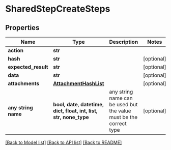 # SharedStepCreateSteps


## Properties
Name | Type | Description | Notes
------------ | ------------- | ------------- | -------------
**action** | **str** |  | 
**hash** | **str** |  | [optional] 
**expected_result** | **str** |  | [optional] 
**data** | **str** |  | [optional] 
**attachments** | [**AttachmentHashList**](AttachmentHashList.md) |  | [optional] 
**any string name** | **bool, date, datetime, dict, float, int, list, str, none_type** | any string name can be used but the value must be the correct type | [optional]

[[Back to Model list]](../README.md#documentation-for-models) [[Back to API list]](../README.md#documentation-for-api-endpoints) [[Back to README]](../README.md)


